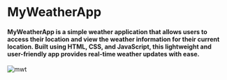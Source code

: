 # MyWeatherApp


#### MyWeatherApp is a simple weather application that allows users to access their location and view the weather information for their current location. Built using HTML, CSS, and JavaScript, this lightweight and user-friendly app provides real-time weather updates with ease.


![mwt](https://github.com/RohitAayushmaan/MyWeatherApp/assets/52812829/6bab88e0-beee-4913-a6cf-819826e46f1e)
